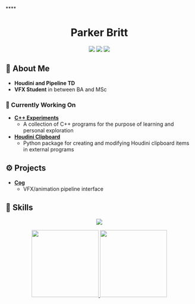 ****<h1 align="center">Parker Britt</h1>

<p>
<div align="center">
  <img src="https://img.shields.io/badge/-Houdini-FF4713?style=for-the-badge&logo=houdini&logoColor=FF4713&labelColor=282828">
  <img src="https://img.shields.io/badge/-Python-3776AB?style=for-the-badge&logo=python&logoColor=3776AB&labelColor=282828">
  <img src="https://img.shields.io/badge/-Linux-FCC624?style=for-the-badge&logo=linux&logoColor=FCC624&labelColor=282828">

</div>
</p>

## 🎥 About Me

* **Houdini and Pipeline TD**
* **VFX Student** in between BA and MSc

### 🔧 Currently Working On
* **[C++ Experiments](https://github.com/ParkerBritt/cpp_experiments)**
  *  A collection of C++ programs for the purpose of learning and personal exploration
* **[Houdini Clipboard](https://github.com/parkerbritt/houdini-clipboard-io)**
  * Python package for creating and modifying Houdini clipboard items in external programs

## ⚙️ Projects
* **[Cog](https://github.com/parkerbritt/cog)**
  * VFX/animation pipeline interface
 
## 🧰 Skills
<p align="center">
  <a href="https://skillicons.dev">
    <img src="https://skillicons.dev/icons?i=python,linux,java,lua,bash,vim,git,docker,github,md&perline=14" />
  </a>
</p>
<p align="center">
<a href="https://github.com/ParkerBritt">
  <img height="180em" src="https://github-readme-stats.vercel.app/api/top-langs/?username=ParkerBritt&theme=tokyonight&show_icons=true&hide_border=true&layout=compact"/>
  <img height="180em" src="https://github-readme-streak-stats.herokuapp.com/?user=ParkerBritt&theme=tokyonight&hide_border=true"/>
</a>
</p>
